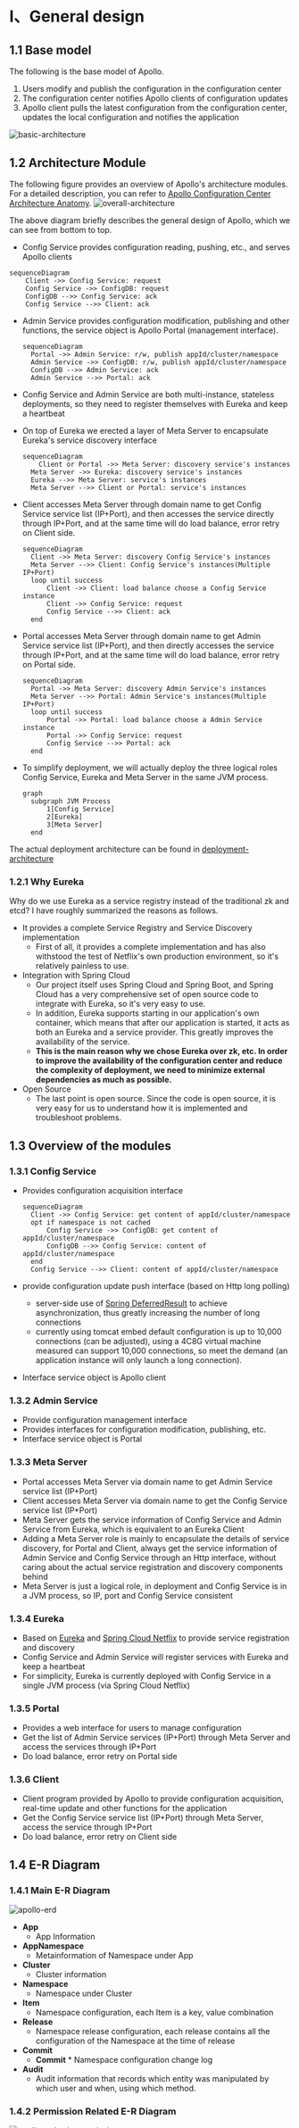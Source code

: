 &nbsp;

# &nbsp;

# I、General design

## 1.1 Base model

The following is the base model of Apollo.

1. Users modify and publish the configuration in the configuration center
2. The configuration center notifies Apollo clients of configuration updates
3. Apollo client pulls the latest configuration from the configuration center, updates the local configuration and notifies the application

![basic-architecture](https://cdn.jsdelivr.net/gh/apolloconfig/apollo@master/doc/images/basic-architecture.png)

## 1.2 Architecture Module

The following figure provides an overview of Apollo's architecture modules. For a detailed description, you can refer to [Apollo Configuration Center Architecture Anatomy](https://mp.weixin.qq.com/s/-hUaQPzfsl9Lm3IqQW3VDQ).
![overall-architecture](https://cdn.jsdelivr.net/gh/apolloconfig/apollo@master/doc/images/overall-architecture.png)

The above diagram briefly describes the general design of Apollo, which we can see from bottom to top.

* Config Service provides configuration reading, pushing, etc., and serves Apollo clients

```mermaid
sequenceDiagram
	Client ->> Config Service: request
    Config Service ->> ConfigDB: request
    ConfigDB -->> Config Service: ack
	Config Service -->> Client: ack
```

- Admin Service provides configuration modification, publishing and other functions, the service object is Apollo Portal (management interface).

  ```mermaid
  sequenceDiagram
  	Portal ->> Admin Service: r/w, publish appId/cluster/namespace
  	Admin Service ->> ConfigDB: r/w, publish appId/cluster/namespace
  	ConfigDB -->> Admin Service: ack
  	Admin Service -->> Portal: ack	
  ```

- Config Service and Admin Service are both multi-instance, stateless deployments, so they need to register themselves with Eureka and keep a heartbeat

- On top of Eureka we erected a layer of Meta Server to encapsulate Eureka's service discovery interface

  ```mermaid
  sequenceDiagram
      Client or Portal ->> Meta Server: discovery service's instances
  	Meta Server ->> Eureka: discovery service's instances
  	Eureka -->> Meta Server: service's instances
  	Meta Server -->> Client or Portal: service's instances
  ```

- Client accesses Meta Server through domain name to get Config Service service list (IP+Port), and then accesses the service directly through IP+Port, and at the same time will do load balance, error retry on Client side.

  ```mermaid
  sequenceDiagram
  	Client ->> Meta Server: discovery Config Service's instances
  	Meta Server -->> Client: Config Service's instances(Multiple IP+Port)
  	loop until success
  		Client ->> Client: load balance choose a Config Service instance
  		Client ->> Config Service: request
  		Config Service -->> Client: ack
  	end
  ```

- Portal accesses Meta Server through domain name to get Admin Service service list (IP+Port), and then directly accesses the service through IP+Port, and at the same time will do load balance, error retry on Portal side.

  ```mermaid
  sequenceDiagram
  	Portal ->> Meta Server: discovery Admin Service's instances
  	Meta Server -->> Portal: Admin Service's instances(Multiple IP+Port)
  	loop until success
  		Portal ->> Portal: load balance choose a Admin Service instance
  		Portal ->> Config Service: request
  		Config Service -->> Portal: ack
  	end	
  ```

- To simplify deployment, we will actually deploy the three logical roles Config Service, Eureka and Meta Server in the same JVM process.

  ```mermaid
  graph
  	subgraph JVM Process
  		1[Config Service]
  		2[Eureka]
  		3[Meta Server]
  	end
  ```

The actual deployment architecture can be found in [deployment-architecture](en/deployment/deployment-architecture.md)

### 1.2.1 Why Eureka

Why do we use Eureka as a service registry instead of the traditional zk and etcd? I have roughly summarized the reasons as follows.

* It provides a complete Service Registry and Service Discovery implementation
  * First of all, it provides a complete implementation and has also withstood the test of Netflix's own production environment, so it's relatively painless to use.
* Integration with Spring Cloud
  * Our project itself uses Spring Cloud and Spring Boot, and Spring Cloud has a very comprehensive set of open source code to integrate with Eureka, so it's very easy to use.
  * In addition, Eureka supports starting in our application's own container, which means that after our application is started, it acts as both an Eureka and a service provider. This greatly improves the availability of the service.
  * **This is the main reason why we chose Eureka over zk, etc. In order to improve the availability of the configuration center and reduce the complexity of deployment, we need to minimize external dependencies as much as possible.**
* Open Source
  * The last point is open source. Since the code is open source, it is very easy for us to understand how it is implemented and troubleshoot problems.

## 1.3 Overview of the modules

### 1.3.1 Config Service

* Provides configuration acquisition interface

  ```mermaid
  sequenceDiagram
  	Client ->> Config Service: get content of appId/cluster/namespace
  	opt if namespace is not cached
  		Config Service ->> ConfigDB: get content of appId/cluster/namespace
  		ConfigDB -->> Config Service: content of appId/cluster/namespace
  	end
  	Config Service -->> Client: content of appId/cluster/namespace
  ```

* provide configuration update push interface (based on Http long polling)
  * server-side use of [Spring DeferredResult](http://docs.spring.io/spring/docs/current/javadoc-api/org/springframework/web/context/request/async/DeferredResult.html) to achieve asynchronization, thus greatly increasing the number of long connections
  * currently using tomcat embed default configuration is up to 10,000 connections (can be adjusted), using a 4C8G virtual machine measured can support 10,000 connections, so meet the demand (an application instance will only launch a long connection).

* Interface service object is Apollo client

### 1.3.2 Admin Service

* Provide configuration management interface
* Provides interfaces for configuration modification, publishing, etc.
* Interface service object is Portal

### 1.3.3 Meta Server

* Portal accesses Meta Server via domain name to get Admin Service service list (IP+Port)
* Client accesses Meta Server via domain name to get the Config Service service list (IP+Port)
* Meta Server gets the service information of Config Service and Admin Service from Eureka, which is equivalent to an Eureka Client
* Adding a Meta Server role is mainly to encapsulate the details of service discovery, for Portal and Client, always get the service information of Admin Service and Config Service through an Http interface, without caring about the actual service registration and discovery components behind
* Meta Server is just a logical role, in deployment and Config Service is in a JVM process, so IP, port and Config Service consistent

### 1.3.4 Eureka

* Based on [Eureka](https://github.com/Netflix/eureka) and [Spring Cloud Netflix](https://cloud.spring.io/spring-cloud-netflix/) to provide service registration and discovery
* Config Service and Admin Service will register services with Eureka and keep a heartbeat
* For simplicity, Eureka is currently deployed with Config Service in a single JVM process (via Spring Cloud Netflix)

### 1.3.5 Portal

* Provides a web interface for users to manage configuration
* Get the list of Admin Service services (IP+Port) through Meta Server and access the services through IP+Port
* Do load balance, error retry on Portal side

### 1.3.6 Client

* Client program provided by Apollo to provide configuration acquisition, real-time update and other functions for the application
* Get the Config Service service list (IP+Port) through Meta Server, access the service through IP+Port
* Do load balance, error retry on Client side

## 1.4 E-R Diagram

### 1.4.1 Main E-R Diagram	

![apollo-erd](https://cdn.jsdelivr.net/gh/apolloconfig/apollo@master/doc/images/apollo-erd.png)

* **App**
  * App Information
* **AppNamespace**
  * Metainformation of Namespace under App
* **Cluster**
  * Cluster information
* **Namespace**
  * Namespace under Cluster
* **Item**
  * Namespace configuration, each Item is a key, value combination
* **Release**
  * Namespace release configuration, each release contains all the configuration of the Namespace at the time of release
* **Commit**
  * **Commit** * Namespace configuration change log
* **Audit**
  * Audit information that records which entity was manipulated by which user and when, using which method.

### 1.4.2 Permission Related E-R Diagram

![apollo-erd-role-permission](https://cdn.jsdelivr.net/gh/apolloconfig/apollo@master/doc/images/apollo-erd-role-permission.png)

* **User**
  * Apollo portal users
* **UserRole**
  * User and role relationships
* **Role**
  * Role
* **RolePermission**
  * The relationship between roles and permissions
* **Permission**
  * Permissions
  * Corresponds to specific entity resources and operations, such as modifying the configuration of NamespaceA, publishing the configuration of NamespaceB, etc.
* **Consumer**
  * Third-party applications
* **ConsumerToken**
  * token issued to the third-party application
* **ConsumerRole**
  * Third-party application and role relationship
* **ConsumerAudit**
  * Third-party application access audit

# II. Server-side design

## 2.1 Real-time push design after configuration release

An important feature in the configuration center is the real-time push to the client after the configuration is published. Here we briefly look at how this piece is designed to be implemented.

An important feature in the configuration center is the real-time push to the client after the configuration is published. Let's take a brief look at how this piece is designed to be implemented.

![release-message-notification-design](https://cdn.jsdelivr.net/gh/apolloconfig/apollo@master/doc/images/release-message-notification-design.png)

The above diagram briefly describes the general process of a configuration release.

1. the user operates the configuration release in the Portal
2. the Portal calls the interface of Admin Service to operate the release
3. Admin Service sends a ReleaseMessage to each Config Service after releasing the configuration
4. Config Service receives the ReleaseMessage and notifies the corresponding client

### 2.1.1 Implementation of Sending ReleaseMessage

After the configuration is released, Admin Service needs to notify all Config Service that there is a configuration release, so that Config Service can notify the corresponding client to pull the latest configuration.

Conceptually, this is a typical messaging scenario where Admin Service acts as a producer to send out messages and each Config Service acts as a consumer to consume the messages. The decoupling of Admin Service and Config Service can be well achieved by a Message Queue component.

In terms of implementation, considering the actual usage scenario of Apollo and in order to minimize external dependencies, we did not use external messaging middleware, but implemented a simple message queue through the database.

The implementation is as follows.

1. Admin Service inserts a message record into the ReleaseMessage table after the configuration release, and the message content is the AppId+Cluster+Namespace of the configuration release, see [DatabaseMessageSender](https://github.com/apolloconfig/apollo/blob/master/apollo-biz/src/main/java/com/ctrip/framework/apollo/biz/message/DatabaseMessageSender.java)
2. Config Service has a thread that scans the ReleaseMessage table once per second to see if there are new messages recorded, see [ReleaseMessageScanner](https://github.com/apolloconfig/apollo/blob/master/apollo-biz/src/main/java/com/ctrip/framework/apollo/biz/message/ReleaseMessageScanner.java)
3. Config Service notifies all message listeners if it finds a new message record [ReleaseMessageListener](https://github.com/apolloconfig/apollo/blob/master/apollo-biz/src/main/java/com/ctrip/framework/apollo/biz/message/ReleaseMessageListener.java) , as in [NotificationControllerV2](https://github.com/apolloconfig/apollo/blob/master/apollo-configservice/src/main/java/com/ctrip/framework/apollo/configservice/controller/NotificationControllerV2.java), for the registration process of the message listener see [ConfigServiceAutoConfiguration](https://github.com/apolloconfig/apollo/blob/master/apollo-configservice/src/main/java/com/ctrip/framework/apollo/configservice/ConfigServiceAutoConfiguration.java)
4. After NotificationControllerV2 gets the AppId+Cluster+Namespace of the configuration release, it will notify the corresponding client

The schematic diagram is as follows.

<img src="https://cdn.jsdelivr.net/gh/apolloconfig/apollo@master/doc/images/release-message-design.png" alt="release-message-design" width="400px">

### 2.1.2 Config Service Notification Client Implementation

The previous section briefly described how NotificationControllerV2 learns that a configuration has been released, but how does NotificationControllerV2 notify the client when it learns that a configuration has been released?

The implementation is as follows.

1. the client initiates an Http request to the `notifications/v2` interface of the Config Service, which is [NotificationControllerV2](https://github.com/apolloconfig/apollo/blob/master/apollo-configservice/src/main/java/com/ctrip/framework/apollo/configservice/controller/NotificationControllerV2.java), see [ RemoteConfigLongPollService](https://github.com/apolloconfig/apollo-java/blob/main/apollo-client/src/main/java/com/ctrip/framework/apollo/internals/RemoteConfigLongPollService.java)
2. NotificationControllerV2 does not return the result immediately, but via [Spring DeferredResult](http://docs.spring.io/spring/docs/current/javadoc-api/org/springframework/web/context/request/async/DeferredResult.html) to put the request on hold
3. if no configuration of interest to the client is published within 60 seconds, then the Http status code 304 is returned to the client
4. If there is a configuration published that the client cares about, NotificationControllerV2 will call [setResult](http://docs.spring.io/spring/docs/current/javadoc-api/org/springframework/web/context/request/async/DeferredResult.html#setResult-T-) method of DeferredResult, passing in the namespace information with configuration changes, while the request is returned immediately. After the client gets the namespace with configuration changes from the returned result, it will immediately request the Config Service to get the latest configuration of the namespace.

# III. Client Design

![client-architecture](https://cdn.jsdelivr.net/gh/apolloconfig/apollo@master/doc/images/client-architecture.png)

The above diagram briefly describes the principle of Apollo client implementation.

1. the client and the server maintain a long connection, so that they can get the first push of configuration updates. (achieved through Http Long Polling) 2.
2. the client also regularly pulls the latest configuration of the application from the Apollo Configuration Center server.
   * This is a fallback mechanism to prevent the configuration from being updated due to the failure of the push mechanism.
   * The client will report the local version of the timed pull, so in general, for the timed pull operation, the server will return 304 - Not Modified
   * Timing frequency defaults to pulling every 5 minutes. Clients can also override this by specifying System Property: `apollo.refreshInterval` at runtime, in minutes.
3. After the client gets the latest configuration of the application from the Apollo Configuration Center server, it will be saved in memory
4. the client will cache a copy of the configuration fetched from the server on the local file system
   * 4. the client will cache a copy of the configuration obtained from the server in the local file system. In case of service unavailability or network failure, the configuration can still be restored locally
5. applications can get the latest configuration from the Apollo client, subscribe to configuration update notifications

## 3.1 Principle of integration with Spring

Apollo not only supports API to get the configuration, but also supports integration with Spring/Spring Boot, the integration principle is briefly described as follows.

Spring has added `ConfigurableEnvironment` and `PropertySource` since version 3.1.

* ConfigurableEnvironment
  * Spring's ApplicationContext will contain an Environment (implementing the ConfigurableEnvironment interface)
  * ConfigurableEnvironment itself contains a number of PropertySource
* PropertySource
  * PropertySource
  * can be interpreted as a number of Key - Value configuration of properties

The structure at runtime looks like this.
![Overview](https://cdn.jsdelivr.net/gh/apolloconfig/apollo@master/doc/images/environment.png)

Note that there is an order of priority between PropertySource, if there is a Key present in more than one property source, then the property source in front of it takes precedence.

So for the above example.

* env.getProperty("key1") -> value1
* **env.getProperty("key2") -> value2**
* env.getProperty("key3") -> value4

With the above principles understood, the means of integrating Apollo with Spring/Spring Boot comes into play: during the application startup phase, Apollo fetches the configuration from the remote end, then assembles it into a PropertySource and inserts it into the first one, as shown in the following diagram.

![Overview](https://cdn.jsdelivr.net/gh/apolloconfig/apollo@master/doc/images/environment-remote-source.png)

The related code can be found in [PropertySourcesProcessor](https://github.com/apolloconfig/apollo-java/blob/main/apollo-client/src/main/java/com/ctrip/framework/apollo/spring/config/PropertySourcesProcessor.java)

# IV. Usability considerations

<table>
<thead>
<tr>
<th width="20%">Scene</th>
<th width="20%">Impact</th>
<th width="30%">Downgrade</th>
<th width="30%">reason</th>
</tr>
</thead>
<tbody>
<tr>
<td>A Config Service goes offline</td>
<td>No effect</td>
<td></td>
<td>Config Service is stateless, the client reconnects to other Config Service</td>
</tr>
<tr>
<td>All Config Services offline</td>
<td>Client cannot read the latest configuration, Portal has no effect</td>
<td>When the client restarts, the local cache configuration file can be read. If it is a newly expanded machine, you can obtain the cached configuration file from other machines. For details, please refer to <a href='/#/en/usage/java-sdk-user-guide?id=_123-local-cache-path'>Java Client Usage Guide - 1.2.3 Local Cache Path</a>
</td>
<td></td>
</tr>
<tr>
<td>A certain Admin Service goes offline</td>
<td>No effect</td>
<td></td>
<td>Admin Service is stateless, Portal reconnects to other Admin Service</td>
</tr>
<tr>
<td>All Admin Services are offline</td>
<td>The client is not affected, Portal cannot update the configuration</td>
<td></td>
<td></td>
</tr>
<tr>
<td>A Portal goes offline</td>
<td>No effect</td>
<td></td>
<td>Portal domain name binds multiple servers through SLB, and points to an available server after retrying</td>
</tr>
<tr>
<td>All Portals offline</td>
<td>The client is not affected, Portal cannot update the configuration</td>
<td></td>
<td></td>
</tr>
<tr>
<td>A data center goes offline</td>
<td>No effect</td>
<td></td>
<td>Multiple data centers are deployed, data is fully synchronized, and Meta Server/Portal domain names are automatically switched to other surviving data centers through SLB</td>
</tr>
<tr>
<td>Database down</td>
<td>The client is not affected, Portal cannot update the configuration</td>
<td>After the Config Service is enabled <a href="/#/en/deployment/distributed-deployment-guide?id=_323-config-servicecacheenabled-whether-to-enable-configuration-caching">configuration cache</a>, read the configuration Fetch is not affected by database downtime</td>
<td></td>
</tr>
</tbody>
</table>




# V. Monitoring related

## 5.1 Tracing

### 5.1.1 CAT

Apollo client and server currently support [CAT](https://github.com/dianping/cat) automatic management, so if your company has deployed CAT internally, Apollo will automatically enable CAT management as long as cat-client is introduced .

If you don't use CAT, don't worry, as long as cat-client is not introduced, Apollo will not enable CAT management.

Apollo also provides Tracer-related SPI, which can be easily connected to its own company's monitoring system.

For more information, please refer to [v0.4.0 Release Note](https://github.com/apolloconfig/apollo/releases/tag/v0.4.0)

### 5.1.2 SkyWalking

You can refer to the [apollo-skywalking-pro sample](https://github.com/hepyu/k8s-app-config/tree/master/product) contributed by [@hepyu](https://github.com/hepyu/standard/apollo-skywalking-pro).

## 5.2 Metrics

Since version 1.5.0, the Apollo server supports exposing metrics in prometheus format through `/prometheus`, such as `http://${someIp:somePort}/prometheus`
